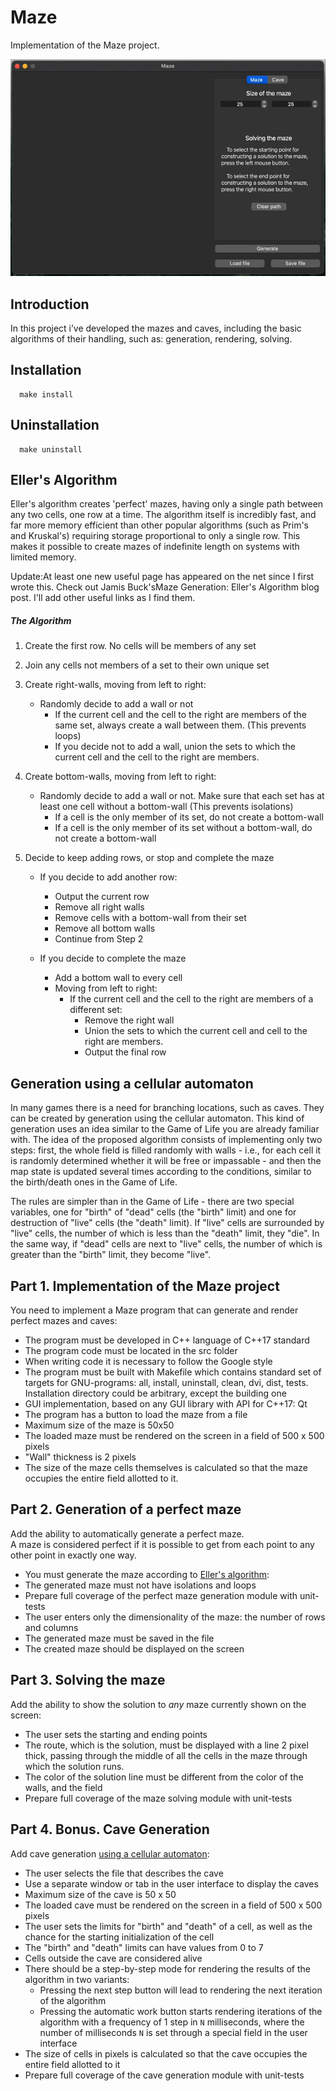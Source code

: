 # Maze

Implementation of the Maze project.

![](materials/maze.gif)

## Introduction

In this project i’ve developed the mazes and caves, including the basic algorithms of their handling, such as: generation, rendering, solving.


## Installation
      make install

## Uninstallation
      make uninstall

## Eller's Algorithm

Eller's algorithm creates 'perfect' mazes, having only a single path between any two cells, one row at a time. The algorithm itself is incredibly fast, and far more memory efficient than other popular algorithms (such as Prim's and Kruskal's) requiring storage proportional to only a single row. This makes it possible to create mazes of indefinite length on systems with limited memory.


Update:At least one new useful page has appeared on the net since I first wrote this. Check out Jamis Buck'sMaze Generation: Eller's Algorithm blog post. I'll add other useful links as I find them.


##### The Algorithm

 1. Create the first row. No cells will be members of any set

 2. Join any cells not members of a set to their own unique set

 3. Create right-walls, moving from left to right:
    - Randomly decide to add a wall or not
      - If the current cell and the cell to the right are members of the same set, always create a wall between them. (This prevents loops)
      - If you decide not to add a wall, union the sets to which the current cell and the cell to the right are members.

 4. Create bottom-walls, moving from left to right:
    - Randomly decide to add a wall or not. Make sure that each set has at least one cell without a bottom-wall (This prevents isolations)
      - If a cell is the only member of its set, do not create a bottom-wall
      - If a cell is the only member of its set without a bottom-wall, do not create a bottom-wall

 5. Decide to keep adding rows, or stop and complete the maze
    - If you decide to add another row:
      - Output the current row
      - Remove all right walls
      - Remove cells with a bottom-wall from their set
      - Remove all bottom walls
      - Continue from Step 2

    - If you decide to complete the maze
      - Add a bottom wall to every cell
      - Moving from left to right:
          - If the current cell and the cell to the right are members of a different set:
              - Remove the right wall
              - Union the sets to which the current cell and cell to the right are members.
              - Output the final row

## Generation using a cellular automaton

In many games there is a need for branching locations, such as caves.
They can be created by generation using the cellular automaton.
This kind of generation uses an idea similar to the Game of Life you are already familiar with. The idea of the proposed algorithm consists of implementing only two steps: first, the whole field is filled randomly with walls - i.e., for each cell it is randomly determined whether it will be free or impassable - and then the map state is updated several times according to the conditions, similar to the birth/death ones in the Game of Life.

The rules are simpler than in the Game of Life - there are two special variables, one for "birth" of "dead" cells (the "birth" limit) and one for destruction of "live" cells (the "death" limit).
If "live" cells are surrounded by "live" cells, the number of which is less than the "death" limit, they "die". In the same way, if "dead" cells are next to "live" cells, the number of which is greater than the "birth" limit, they become "live".

## Part 1. Implementation of the Maze project

You need to implement a Maze program that can generate and render perfect mazes and caves:
- The program must be developed in C++ language of C++17 standard
- The program code must be located in the src folder
- When writing code it is necessary to follow the Google style
- The program must be built with Makefile which contains standard set of targets for GNU-programs: all, install, uninstall, clean, dvi, dist, tests. Installation directory could be arbitrary, except the building one
- GUI implementation, based on any GUI library with API for C++17: Qt
- The program has a button to load the maze from a file
- Maximum size of the maze is 50x50
- The loaded maze must be rendered on the screen in a field of 500 x 500 pixels
- "Wall" thickness is 2 pixels
- The size of the maze cells themselves is calculated so that the maze occupies the entire field allotted to it.

## Part 2. Generation of a perfect maze

Add the ability to automatically generate a perfect maze. \
A maze is considered perfect if it is possible to get from each point to any other point in exactly one way.
- You must generate the maze according to [Eller's algorithm](#ellers-algorithm):
- The generated maze must not have isolations and loops
- Prepare full coverage of the perfect maze generation module with unit-tests
- The user enters only the dimensionality of the maze: the number of rows and columns
- The generated maze must be saved in the file
- The created maze should be displayed on the screen

## Part 3. Solving the maze

Add the ability to show the solution to _any_ maze currently shown on the screen:
- The user sets the starting and ending points
- The route, which is the solution, must be displayed with a line 2 pixel thick, passing through the middle of all the cells in the maze through which the solution runs.
- The color of the solution line must be different from the color of the walls, and the field
- Prepare full coverage of the maze solving module with unit-tests

## Part 4. Bonus. Cave Generation

Add cave generation [using a cellular automaton](#generation-using-a-cellular-automaton):
- The user selects the file that describes the cave
- Use a separate window or tab in the user interface to display the caves
- Maximum size of the cave is 50 x 50
- The loaded cave must be rendered on the screen in a field of 500 x 500 pixels
- The user sets the limits for "birth" and "death" of a cell, as well as the chance for the starting initialization of the cell
- The "birth" and "death" limits can have values from 0 to 7
- Cells outside the cave are considered alive
- There should be a step-by-step mode for rendering the results of the algorithm in two variants:
    - Pressing the next step button will lead to rendering the next iteration of the algorithm
    - Pressing the automatic work button starts rendering iterations of the algorithm with a frequency of 1 step in `N` milliseconds, where the number of milliseconds `N` is set through a special field in the user interface
- The size of cells in pixels is calculated so that the cave occupies the entire field allotted to it
- Prepare full coverage of the cave generation module with unit-tests
